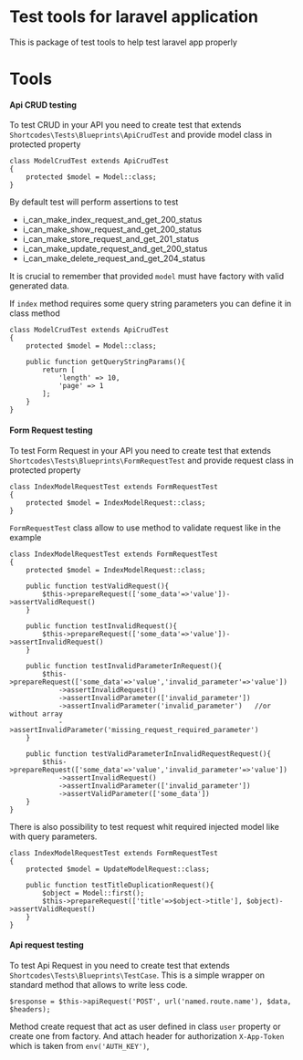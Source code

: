# Test tools for laravel application
This is package of test tools to help test laravel app properly

# Tools

#### Api CRUD testing

To test CRUD in your API you need to create test that extends `Shortcodes\Tests\Blueprints\ApiCrudTest` and provide model class in protected property

    class ModelCrudTest extends ApiCrudTest
    {
        protected $model = Model::class;
    }

By default test will perform assertions to test

- i_can_make_index_request_and_get_200_status
- i_can_make_show_request_and_get_200_status
- i_can_make_store_request_and_get_201_status
- i_can_make_update_request_and_get_200_status
- i_can_make_delete_request_and_get_204_status

It is crucial to remember that provided `model` must have factory with valid generated data.

If `index` method requires some query string parameters you can define it in class method

    class ModelCrudTest extends ApiCrudTest
    {
        protected $model = Model::class;
        
        public function getQueryStringParams(){
            return [
                'length' => 10,
                'page' => 1
            ];
        }
    }
    
#### Form Request testing

To test Form Request in your API you need to create test that extends `Shortcodes\Tests\Blueprints\FormRequestTest` and provide request class in protected property

    class IndexModelRequestTest extends FormRequestTest
    {
        protected $model = IndexModelRequest::class;
    }

`FormRequestTest` class allow to use method to validate request like in the example

    class IndexModelRequestTest extends FormRequestTest
    {
        protected $model = IndexModelRequest::class;
        
        public function testValidRequest(){
            $this->prepareRequest(['some_data'=>'value'])->assertValidRequest()
        }
        
        public function testInvalidRequest(){
            $this->prepareRequest(['some_data'=>'value'])->assertInvalidRequest()
        }
        
        public function testInvalidParameterInRequest(){
            $this->prepareRequest(['some_data'=>'value','invalid_parameter'=>'value'])
                ->assertInvalidRequest()
                ->assertInvalidParameter(['invalid_parameter'])
                ->assertInvalidParameter('invalid_parameter')   //or without array
                ->assertInvalidParameter('missing_request_required_parameter')
        }
        
        public function testValidParameterInInvalidRequestRequest(){
            $this->prepareRequest(['some_data'=>'value','invalid_parameter'=>'value'])
                ->assertInvalidRequest()
                ->assertInvalidParameter(['invalid_parameter'])
                ->assertValidParameter(['some_data'])
        }
    }

There is also possibility to test request whit required injected model like with query parameters.

    class IndexModelRequestTest extends FormRequestTest
    {
        protected $model = UpdateModelRequest::class;
        
        public function testTitleDuplicationRequest(){
            $object = Model::first();
            $this->prepareRequest(['title'=>$object->title'], $object)->assertValidRequest() 
        }
    }
    
#### Api request testing

To test Api Request in you need to create test that extends `Shortcodes\Tests\Blueprints\TestCase`. This is a simple wrapper on standard method that allows to write less code.

    $response = $this->apiRequest('POST', url('named.route.name'), $data, $headers);
    
Method create request that act as user defined in class `user` property or create one from factory. And attach header for authorization
`X-App-Token` which is taken from `env('AUTH_KEY')`,
